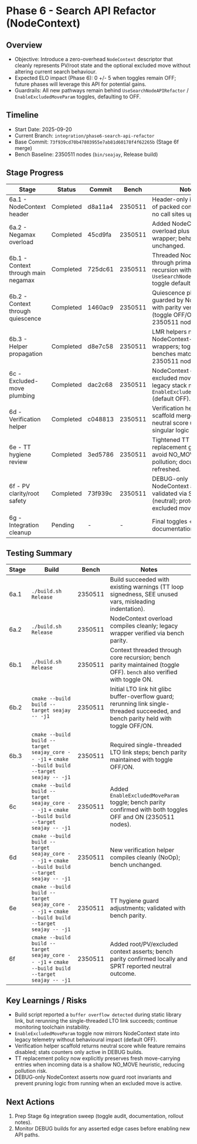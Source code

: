 # Phase 6 - Search API Refactor (NodeContext)

## Overview
- Objective: Introduce a zero-overhead `NodeContext` descriptor that cleanly represents PV/root state and the optional excluded move without altering current search behaviour.
- Expected ELO impact (Phase 6): 0 +/- 5 when toggles remain OFF; future phases will leverage this API for potential gains.
- Guardrails: All new pathways remain behind `UseSearchNodeAPIRefactor` / `EnableExcludedMoveParam` toggles, defaulting to OFF.

## Timeline
- Start Date: 2025-09-20
- Current Branch: `integration/phase6-search-api-refactor`
- Base Commit: `73f939cd70b47803955e7ab81d60178f4f62265b` (Stage 6f merge)
- Bench Baseline: 2350511 nodes (`bin/seajay`, Release build)

## Stage Progress
| Stage | Status | Commit | Bench | Notes |
|-------|--------|--------|-------|-------|
| 6a.1 - NodeContext header | Completed | d8a11a4 | 2350511 | Header-only introduction of packed context struct, no call sites updated yet. |
| 6a.2 - Negamax overload | Completed | 45cd9fa | 2350511 | Added NodeContext overload plus legacy wrapper; behaviour unchanged. |
| 6b.1 - Context through main negamax | Completed | 725dc61 | 2350511 | Threaded NodeContext through primary negamax recursion with `UseSearchNodeAPIRefactor` toggle defaulting to OFF. |
| 6b.2 - Context through quiescence | Completed | 1460ac9 | 2350511 | Quiescence plumbing guarded by NodeContext with parity verified (toggle OFF/ON both 2350511 nodes). |
| 6b.3 - Helper propagation | Completed | d8e7c58 | 2350511 | LMR helpers now use NodeContext-aware wrappers; toggle OFF/ON benches match at 2350511 nodes. |
| 6c - Excluded-move plumbing | Completed | dac2c68 | 2350511 | NodeContext drives excluded move toggle; legacy stack mirrors via `EnableExcludedMoveParam` (default OFF). |
| 6d - Verification helper | Completed | c048813 | 2350511 | Verification helper scaffold merged; returns neutral score until singular logic arrives. |
| 6e - TT hygiene review | Completed | 3ed5786 | 2350511 | Tightened TT replacement guards to avoid NO_MOVE pollution; documentation refreshed. |
| 6f - PV clarity/root safety | Completed | 73f939c | 2350511 | DEBUG-only NodeContext asserts validated via SPRT (neutral); protects PV and excluded move invariants. |
| 6g - Integration cleanup | Pending | - | - | Final toggles + documentation sweep. |

## Testing Summary
| Stage | Build | Bench | Notes |
|-------|-------|-------|-------|
| 6a.1 | `./build.sh Release` | 2350511 | Build succeeded with existing warnings (TT loop signedness, SEE unused vars, misleading indentation). |
| 6a.2 | `./build.sh Release` | 2350511 | NodeContext overload compiles cleanly; legacy wrapper verified via bench parity. |
| 6b.1 | `./build.sh Release` | 2350511 | Context threaded through core recursion; bench parity maintained (toggle OFF). `bench` also verified with toggle ON. |
| 6b.2 | `cmake --build build --target seajay -- -j1` | 2350511 | Initial LTO link hit glibc buffer-overflow guard; rerunning link single-threaded succeeded, and bench parity held with toggle OFF/ON. |
| 6b.3 | `cmake --build build --target seajay_core -- -j1` + `cmake --build build --target seajay -- -j1` | 2350511 | Required single-threaded LTO link steps; bench parity maintained with toggle OFF/ON. |
| 6c | `cmake --build build --target seajay_core -- -j1` + `cmake --build build --target seajay -- -j1` | 2350511 | Added `EnableExcludedMoveParam` toggle; bench parity confirmed with both toggles OFF and ON (2350511 nodes). |
| 6d | `cmake --build build --target seajay_core -- -j1` + `cmake --build build --target seajay -- -j1` | 2350511 | New verification helper compiles cleanly (NoOp); bench unchanged. |
| 6e | `cmake --build build --target seajay_core -- -j1` + `cmake --build build --target seajay -- -j1` | 2350511 | TT hygiene guard adjustments; validated with bench parity. |
| 6f | `cmake --build build --target seajay_core -- -j1` + `cmake --build build --target seajay -- -j1` | 2350511 | Added root/PV/excluded context asserts; bench parity confirmed locally and SPRT reported neutral outcome. |

## Key Learnings / Risks
- Build script reported a `buffer overflow detected` during static library link, but rerunning the single-threaded LTO link succeeds; continue monitoring toolchain instability.
- `EnableExcludedMoveParam` toggle now mirrors NodeContext state into legacy telemetry without behavioural impact (default OFF).
- Verification helper scaffold returns neutral score while feature remains disabled; stats counters only active in DEBUG builds.
- TT replacement policy now explicitly preserves fresh move-carrying entries when incoming data is a shallow NO_MOVE heuristic, reducing pollution risk.
- DEBUG-only NodeContext asserts now guard root invariants and prevent pruning logic from running when an excluded move is active.

## Next Actions
1. Prep Stage 6g integration sweep (toggle audit, documentation, rollout notes).
2. Monitor DEBUG builds for any asserted edge cases before enabling new API paths.
